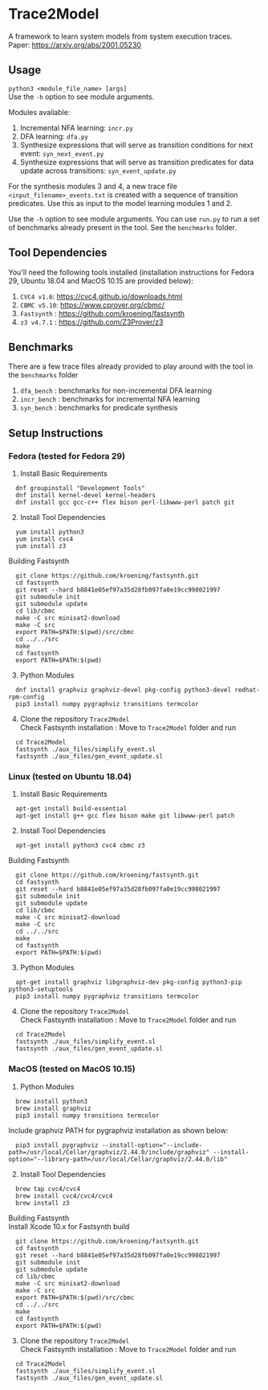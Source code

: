 # Trace2Model
A framework to learn system models from system execution traces. <br/>
Paper: https://arxiv.org/abs/2001.05230

## Usage
`python3 <module_file_name> [args]`<br/>
Use the `-h` option to see module arguments.

Modules available:
1. Incremental NFA learning: `incr.py`
2. DFA learning: `dfa.py`
3. Synthesize expressions that will serve as transition conditions for next event: `syn_next_event.py`
4. Synthesize expressions that will serve as transition predicates for data update across transitions: `syn_event_update.py`

For the synthesis modules 3 and 4, a new trace file `<input_filename>_events.txt` is created with a sequence of transition predicates. Use this as input to the model learning modules 1 and 2.

Use the `-h` option to see module arguments. You can use `run.py` to run a set of benchmarks already present in the tool. See the `benchmarks` folder.

## Tool Dependencies
You'll need the following tools installed (installation instructions for Fedora 29, Ubuntu 18.04 and MacOS 10.15 are provided below):
1. `CVC4 v1.6`: https://cvc4.github.io/downloads.html
2. `CBMC v5.10`: https://www.cprover.org/cbmc/
3. `Fastsynth` : https://github.com/kroening/fastsynth
4. `z3 v4.7.1` : https://github.com/Z3Prover/z3

## Benchmarks
There are a few trace files already provided to play around with the tool in the `benchmarks` folder
1. `dfa_bench` : benchmarks for non-incremental DFA learning
2. `incr_bench` : benchmarks for incremental NFA learning
3. `syn_bench` : benchmarks for predicate synthesis

## Setup Instructions

### Fedora (tested for Fedora 29)

1. Install Basic Requirements
~~~
  dnf groupinstall "Development Tools"
  dnf install kernel-devel kernel-headers
  dnf install gcc gcc-c++ flex bison perl-libwww-perl patch git
~~~

2. Install Tool Dependencies
~~~
  yum install python3
  yum install cvc4
  yum install z3
~~~

Building Fastsynth
~~~
  git clone https://github.com/kroening/fastsynth.git
  cd fastsynth
  git reset --hard b8841e05ef97a35d28fb097fa0e19cc998021997
  git submodule init
  git submodule update
  cd lib/cbmc
  make -C src minisat2-download
  make -C src
  export PATH=$PATH:$(pwd)/src/cbmc
  cd ../../src
  make
  cd fastsynth
  export PATH=$PATH:$(pwd)
~~~

3. Python Modules
~~~
  dnf install graphviz graphviz-devel pkg-config python3-devel redhat-rpm-config
  pip3 install numpy pygraphviz transitions termcolor
~~~

4. Clone the repository `Trace2Model`<br/>
Check Fastsynth installation : Move to `Trace2Model` folder and run
~~~
  cd Trace2Model
  fastsynth ./aux_files/simplify_event.sl
  fastsynth ./aux_files/gen_event_update.sl
~~~


### Linux (tested on Ubuntu 18.04)

1. Install Basic Requirements
~~~
  apt-get install build-essential
  apt-get install g++ gcc flex bison make git libwww-perl patch
~~~

2. Install Tool Dependencies
~~~
  apt-get install python3 cvc4 cbmc z3
~~~

Building Fastsynth
~~~
  git clone https://github.com/kroening/fastsynth.git
  cd fastsynth
  git reset --hard b8841e05ef97a35d28fb097fa0e19cc998021997
  git submodule init
  git submodule update
  cd lib/cbmc
  make -C src minisat2-download
  make -C src
  cd ../../src
  make
  cd fastsynth
  export PATH=$PATH:$(pwd)
~~~

3. Python Modules
~~~
  apt-get install graphviz libgraphviz-dev pkg-config python3-pip python3-setuptools
  pip3 install numpy pygraphviz transitions termcolor
~~~

4. Clone the repository `Trace2Model`<br/>
Check Fastsynth installation : Move to `Trace2Model` folder and run
~~~
  cd Trace2Model
  fastsynth ./aux_files/simplify_event.sl
  fastsynth ./aux_files/gen_event_update.sl
~~~




### MacOS (tested on MacOS 10.15)

1. Python Modules
~~~
  brew install python3
  brew install graphviz
  pip3 install numpy transitions termcolor
~~~
  Include graphviz PATH for pygraphviz installation as shown below:
~~~
  pip3 install pygraphviz --install-option="--include-path=/usr/local/Cellar/graphviz/2.44.0/include/graphviz" --install-option="--library-path=/usr/local/Cellar/graphviz/2.44.0/lib"
~~~

2. Install Tool Dependencies
~~~
  brew tap cvc4/cvc4
  brew install cvc4/cvc4/cvc4
  brew install z3
~~~

  Building Fastsynth<br/>
  Install Xcode 10.x for Fastsynth build
~~~
  git clone https://github.com/kroening/fastsynth.git
  cd fastsynth
  git reset --hard b8841e05ef97a35d28fb097fa0e19cc998021997
  git submodule init
  git submodule update
  cd lib/cbmc
  make -C src minisat2-download
  make -C src
  export PATH=$PATH:$(pwd)/src/cbmc
  cd ../../src
  make
  cd fastsynth
  export PATH=$PATH:$(pwd)
~~~


3. Clone the repository `Trace2Model`<br/>
  Check Fastsynth installation : Move to `Trace2Model` folder and run
~~~
  cd Trace2Model
  fastsynth ./aux_files/simplify_event.sl
  fastsynth ./aux_files/gen_event_update.sl
~~~

